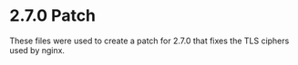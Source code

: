 # 2.7.0 Patch

These files were used to create a patch for 2.7.0 that fixes the TLS ciphers used by nginx.